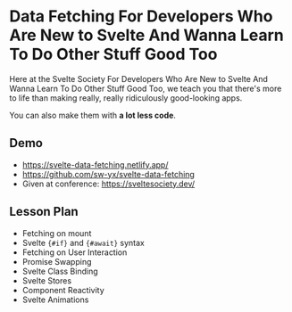 # Data Fetching For Developers Who Are New to Svelte And Wanna Learn To Do Other Stuff Good Too

Here at the Svelte Society For Developers Who Are New to Svelte And Wanna Learn To Do Other Stuff Good Too, we teach you that there's more to life than making really, really ridiculously good-looking apps.

You can also make them with **a lot less code**.

## Demo

- https://svelte-data-fetching.netlify.app/
- https://github.com/sw-yx/svelte-data-fetching
- Given at conference: https://sveltesociety.dev/

## Lesson Plan

- Fetching on mount
- Svelte `{#if}` and `{#await}` syntax
- Fetching on User Interaction
- Promise Swapping
- Svelte Class Binding
- Svelte Stores
- Component Reactivity
- Svelte Animations
